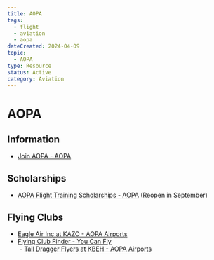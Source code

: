 ```yaml
---
title: AOPA
tags:
  - flight
  - aviation
  - aopa
dateCreated: 2024-04-09
topic:
  - AOPA
type: Resource
status: Active
category: Aviation
---
```

# AOPA
## Information
- [Join AOPA - AOPA](https://www.aopa.org/membership/b)

## Scholarships
- [AOPA Flight Training Scholarships - AOPA](https://www.aopa.org/training-and-safety/students/aopa-flight-training-scholarships#scholarshipsListing) (Reopen in September)

## Flying Clubs
- [Eagle Air Inc at KAZO - AOPA Airports](https://www.aopa.org/destinations/flyingclub/31226)
- [Flying Club Finder - You Can Fly](https://youcanfly.aopa.org/flying-clubs/flying-club-finder#first=40&t=tagFlyingClubs&sort=%40aopaufbusinessname%20ascending&f:ClubState=[MI])  
 - [Tail Dragger Flyers at KBEH - AOPA Airports](https://www.aopa.org/destinations/flyingclub/34163)
